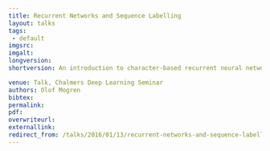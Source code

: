 ```yaml
---
title: Recurrent Networks and Sequence Labelling
layout: talks
tags:
 - default
imgsrc: 
imgalt: 
longversion:
shortversion: An introduction to character-based recurrent neural networks andhow they can be used for sequence labeling.

venue: Talk, Chalmers Deep Learning Seminar
authors: Olof Mogren
bibtex: 
permalink:
pdf: 
overwriteurl: 
externallink: 
redirect_from: /talks/2016/01/13/recurrent-networks-and-sequence-labelling.html
---
```



